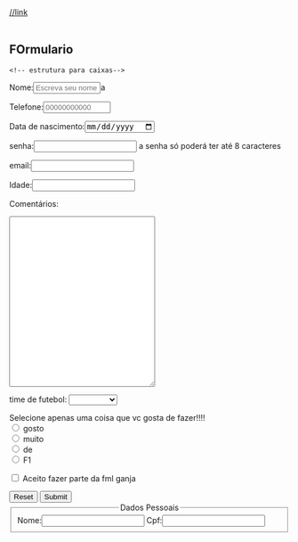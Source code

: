 <!DOCTYPE	html>
<html lang=
"pt-br">
<head>
<title>Título</title>
<meta charset="utf-8">
</head>

<body>
<a href="../" target="_blank">  //link




</a>
<br />
<br />
<h2 aling="center">FOrmulario</h2>
<form action="arquivo.sql" method="post">

    <!-- estrutura para caixas-->
<p>Nome:<input type="text" name="nome" placeholder="Escreva seu nome" size="12"/>a</p>

<p>Telefone:<input type="tel" placeholder="00000000000" maxlength="11" size="12"/></p>

<p>Data de nascimento:<input type="date"/></p>

<p>senha:<input type="password" maxlength="8" />
<smal>a senha só poderá ter até 8 caracteres</smal></p>

<p>email:<input type="email"/></p>

<p>Idade:<input type="number"/></p>

Comentários:
<textarea rows="20" cols="30"></textarea>

<!--Estrutura de seleção-->
<p> time de futebol:
    <select>
<option></option>
<option value="Atletico">Atletico</option>
<option value="seila quem">seila quem</option>
<option value="secsu">secsu</option>
    </select>
</p>

<!--Estrutura de Opções-->
<p> Selecione apenas uma coisa que vc gosta de fazer!!!!
    <br/>    
    <input type="radio" name="marola"/> gosto
    <br/>
    <input type="radio" name="marola"/> muito
    <br/>
    <input type="radio" name="marola"/> de
    <br/>
    <input type="radio" name="marola"/> F1
    
    
</p>
<!--CheckBox-->
<p>
    <input type="checkbox" name="confirmar">
Aceito fazer parte da fml ganja
</p>
<input type="reset">
    <input type="submit">
    <!--Fieldset-->
<fieldset>
<legend align="center">Dados Pessoais</legend>
<label>Nome:<input type=""/></label>
<label>Cpf:<input type=""/></label>
</fieldset>
</form>
</body>
</html
